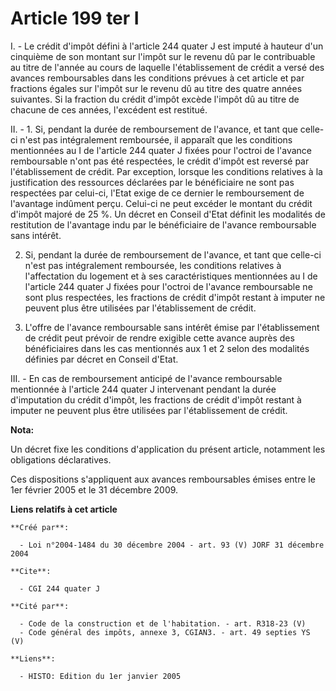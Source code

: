 # Article 199 ter I

I. - Le crédit d'impôt défini à l'article 244 quater J est imputé à hauteur d'un cinquième de son montant sur l'impôt sur le
revenu dû par le contribuable au titre de l'année au cours de laquelle l'établissement de crédit a versé des avances
remboursables dans les conditions prévues à cet article et par fractions égales sur l'impôt sur le revenu dû au titre des
quatre années suivantes. Si la fraction du crédit d'impôt excède l'impôt dû au titre de chacune de ces années, l'excédent est
restitué.

II. - 1. Si, pendant la durée de remboursement de l'avance, et tant que celle-ci n'est pas intégralement remboursée, il
apparaît que les conditions mentionnées au I de l'article 244 quater J fixées pour l'octroi de l'avance remboursable n'ont
pas été respectées, le crédit d'impôt est reversé par l'établissement de crédit. Par exception, lorsque les conditions
relatives à la justification des ressources déclarées par le bénéficiaire ne sont pas respectées par celui-ci, l'Etat exige
de ce dernier le remboursement de l'avantage indûment perçu. Celui-ci ne peut excéder le montant du crédit d'impôt majoré de
25 %. Un décret en Conseil d'Etat définit les modalités de restitution de l'avantage indu par le bénéficiaire de l'avance
remboursable sans intérêt.

2. Si, pendant la durée de remboursement de l'avance, et tant que celle-ci n'est pas intégralement remboursée, les conditions
relatives à l'affectation du logement et à ses caractéristiques mentionnées au I de l'article 244 quater J fixées pour
l'octroi de l'avance remboursable ne sont plus respectées, les fractions de crédit d'impôt restant à imputer ne peuvent plus
être utilisées par l'établissement de crédit.

3. L'offre de l'avance remboursable sans intérêt émise par l'établissement de crédit peut prévoir de rendre exigible cette
avance auprès des bénéficiaires dans les cas mentionnés aux 1 et 2 selon des modalités définies par décret en Conseil d'Etat.

III. - En cas de remboursement anticipé de l'avance remboursable mentionnée à l'article 244 quater J intervenant pendant la
durée d'imputation du crédit d'impôt, les fractions de crédit d'impôt restant à imputer ne peuvent plus être utilisées par
l'établissement de crédit.

**Nota:**

Un décret fixe les conditions d'application du présent article, notamment les obligations déclaratives. 

Ces dispositions s'appliquent aux avances remboursables émises entre le 1er février 2005 et le 31 décembre 2009.

**Liens relatifs à cet article**

	**Créé par**:

	  - Loi n°2004-1484 du 30 décembre 2004 - art. 93 (V) JORF 31 décembre 2004

	**Cite**:

	  - CGI 244 quater J

	**Cité par**:

	  - Code de la construction et de l'habitation. - art. R318-23 (V)
	  - Code général des impôts, annexe 3, CGIAN3. - art. 49 septies YS (V)

	**Liens**:

	  - HISTO: Edition du 1er janvier 2005
